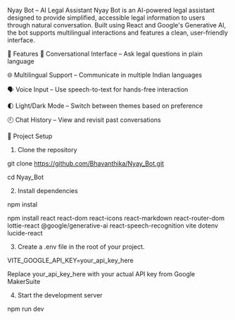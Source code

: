Nyay Bot – AI Legal Assistant
Nyay Bot is an AI-powered legal assistant designed to provide simplified, accessible legal information to users through natural conversation. Built using React and Google's Generative AI, the bot supports multilingual interactions and features a clean, user-friendly interface.

🚀 Features
💬 Conversational Interface – Ask legal questions in plain language

🌐 Multilingual Support – Communicate in multiple Indian languages

🗣️ Voice Input – Use speech-to-text for hands-free interaction

🌓 Light/Dark Mode – Switch between themes based on preference

🕘 Chat History – View and revisit past conversations


📁 Project Setup

1. Clone the repository 

  git clone https://github.com/Bhavanthika/Nyay_Bot.git 

  cd Nyay_Bot

2. Install dependencies 

  npm instal 

  npm install react react-dom react-icons react-markdown react-router-dom lottie-react @google/generative-ai react-speech-recognition vite dotenv lucide-react

3. Create a .env file in the root of your project. 

  VITE_GOOGLE_API_KEY=your_api_key_here 

  Replace your_api_key_here with your actual API key from Google MakerSuite

4. Start the development server 

  npm run dev 


